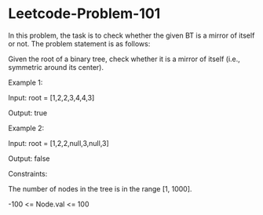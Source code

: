 # Leetcode-Problem-101

In this problem, the task is to check whether the given BT is a mirror of itself or not. The problem statement is as follows:

Given the root of a binary tree, check whether it is a mirror of itself (i.e., symmetric around its center).

Example 1:

Input: root = [1,2,2,3,4,4,3]

Output: true

Example 2:

Input: root = [1,2,2,null,3,null,3]

Output: false

Constraints:

The number of nodes in the tree is in the range [1, 1000].

-100 <= Node.val <= 100
